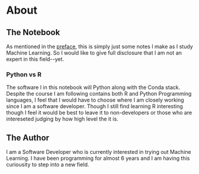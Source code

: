 # About

## The Notebook

As mentioned in the [preface](/readme.md), this is simply just some notes I make as I study Machine Learning. So I would like to give full disclosure that I am not an expert in this field--yet.

### Python vs R

The software I in this notebook will Python along with the Conda stack. Despite the course I am following contains both  R and Python Programming languages, I feel that I would have to choose where I am closely working since I am a software developer. Though I still find learning R interesting though I feel it would be best to leave it to non-developers or those who are intereseted judging by how high level the it is.

## The Author

I am a Software Developer who is currently interested in trying out Machine Learning. I have been programming for almost 6 years and I am having this curiousity to step into a new field.

